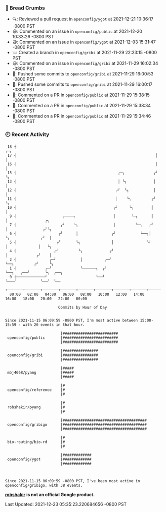 ### 🍞 Bread Crumbs

 * 🔍: Reviewed a pull request in  `openconfig/ygot` at 2021-12-21 10:36:17 -0800 PST
 * 😃: Commented on an issue in `openconfig/public` at 2021-12-20 10:33:26 -0800 PST
 * 😃: Commented on an issue in `openconfig/ygot` at 2021-12-03 15:31:47 -0800 PST
 * 💥: Created a branch in `openconfig/gribi` at 2021-11-29 22:23:15 -0800 PST
 * 😃: Commented on an issue in `openconfig/gribi` at 2021-11-29 16:02:34 -0800 PST
 * 🚢: Pushed some commits to `openconfig/gribi` at 2021-11-29 16:00:53 -0800 PST
 * 🚢: Pushed some commits to `openconfig/gribi` at 2021-11-29 16:00:17 -0800 PST
 * 💬: Commented on a PR in  `openconfig/public` at 2021-11-29 15:38:15 -0800 PST
 * 💬: Commented on a PR in  `openconfig/public` at 2021-11-29 15:38:34 -0800 PST
 * 💬: Commented on a PR in  `openconfig/public` at 2021-11-29 15:34:46 -0800 PST

### 🕘 Recent Activity
```
 18 ┼                                                               ╭─╮
 17 ┤                                                               │ │
 16 ┤                                                               │ │
 15 ┤                                              ╭─╮             ╭╯ ╰╮
 13 ┤                                              │ ╰╮            │   │
 12 ┤                                             ╭╯  ╰╮           │   │
 11 ┤                                             │    ╰╮         ╭╯   ╰╮
 10 ┤                                            ╭╯     ╰╮        │     │
  9 ┤                     ╭────╮                 │       ╰─╮      │     │                 ╭╮
  7 ┤                    ╭╯    ╰╮                │         ╰─╮   ╭╯     │                ╭╯╰╮
  6 ┤                   ╭╯      │               ╭╯           ╰──╮│      ╰╮              ╭╯  │
  5 ┤                  ╭╯       ╰╮              │               ╰╯       │              │   ╰╮
  4 ┤                 ╭╯         ╰╮            ╭╯                        │             ╭╯    │
  2 ┤               ╭─╯           │          ╭─╯                         ╰──╮         ╭╯     ╰╮
  1 ┤             ╭─╯             ╰──────╮  ╭╯                              ╰──╮   ╭──╯       ╰╮  ╭──╮
  0 ┼─────────────╯                      ╰──╯                                  ╰───╯           ╰──╯  ╰──
    +───────+───────+───────+───────+───────+───────+───────+───────+───────+───────+───────+───────+────
  00:00   02:00   04:00   06:00   08:00   10:00   12:00   14:00   16:00   18:00   20:00   22:00   00:00   

						Commits by Hour of Day


Since 2021-11-15 06:09:59 -0800 PST, I'm most active between 15:00-15:59 - with 20 events in that hour.

```



```
                         |#########################
 openconfig/public       |#########################
                         |#########################

                         |################
 openconfig/gribi        |################
                         |################

                         |#####
 mbj4668/pyang           |#####
                         |#####

                         |#
 openconfig/reference    |#
                         |#

                         |#
 robshakir/pyang         |#
                         |#

                         |######################################
 openconfig/gribigo      |######################################
                         |######################################

                         |#
 bio-routing/bio-rd      |#
                         |#

                         |#############
 openconfig/ygot         |#############
                         |#############



Since 2021-11-15 06:09:59 -0800 PST, I've been most active in openconfig/gribigo, with 38 events.

```
**[robshakir](mailto:robjs@google.com) is not an official Google product.**  


Last Updated: 2021-12-23 05:35:23.220684656 -0800 PST
